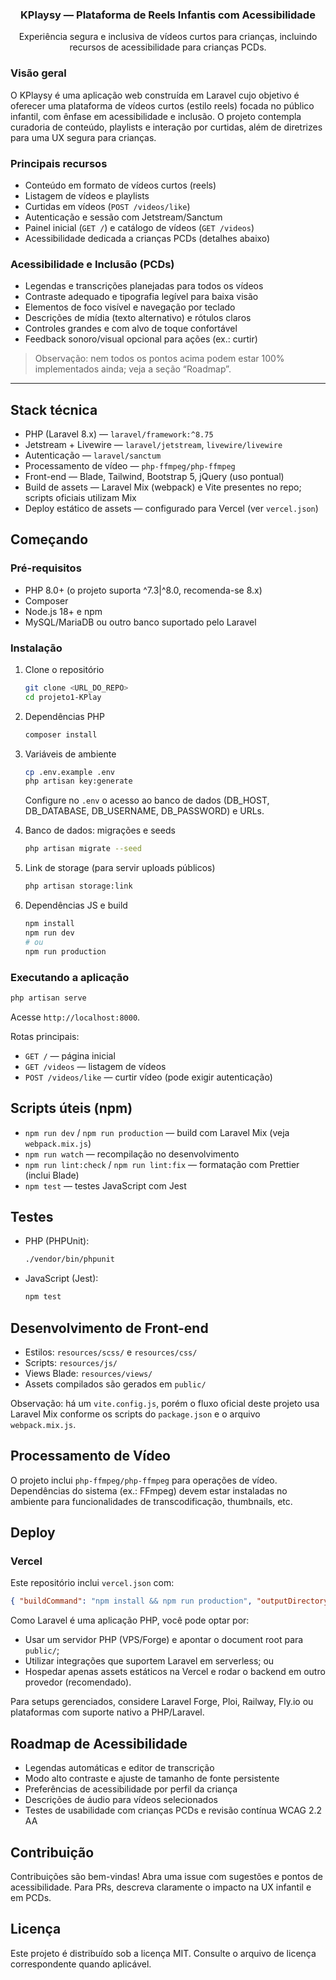 <div align="center">

### KPlaysy — Plataforma de Reels Infantis com Acessibilidade

Experiência segura e inclusiva de vídeos curtos para crianças, incluindo recursos de acessibilidade para crianças PCDs.

</div>

### Visão geral

O KPlaysy é uma aplicação web construída em Laravel cujo objetivo é oferecer uma plataforma de vídeos curtos (estilo reels) focada no público infantil, com ênfase em acessibilidade e inclusão. O projeto contempla curadoria de conteúdo, playlists e interação por curtidas, além de diretrizes para uma UX segura para crianças.

### Principais recursos

- Conteúdo em formato de vídeos curtos (reels)
- Listagem de vídeos e playlists
- Curtidas em vídeos (`POST /videos/like`)
- Autenticação e sessão com Jetstream/Sanctum
- Painel inicial (`GET /`) e catálogo de vídeos (`GET /videos`)
- Acessibilidade dedicada a crianças PCDs (detalhes abaixo)

### Acessibilidade e Inclusão (PCDs)

- Legendas e transcrições planejadas para todos os vídeos
- Contraste adequado e tipografia legível para baixa visão
- Elementos de foco visível e navegação por teclado
- Descrições de mídia (texto alternativo) e rótulos claros
- Controles grandes e com alvo de toque confortável
- Feedback sonoro/visual opcional para ações (ex.: curtir)

> Observação: nem todos os pontos acima podem estar 100% implementados ainda; veja a seção “Roadmap”.

---

## Stack técnica

- PHP (Laravel 8.x) — `laravel/framework:^8.75`
- Jetstream + Livewire — `laravel/jetstream`, `livewire/livewire`
- Autenticação — `laravel/sanctum`
- Processamento de vídeo — `php-ffmpeg/php-ffmpeg`
- Front-end — Blade, Tailwind, Bootstrap 5, jQuery (uso pontual)
- Build de assets — Laravel Mix (webpack) e Vite presentes no repo; scripts oficiais utilizam Mix
- Deploy estático de assets — configurado para Vercel (ver `vercel.json`)

## Começando

### Pré-requisitos

- PHP 8.0+ (o projeto suporta ^7.3|^8.0, recomenda-se 8.x)
- Composer
- Node.js 18+ e npm
- MySQL/MariaDB ou outro banco suportado pelo Laravel

### Instalação

1. Clone o repositório

   ```bash
   git clone <URL_DO_REPO>
   cd projeto1-KPlay
   ```

2. Dependências PHP

   ```bash
   composer install
   ```

3. Variáveis de ambiente

   ```bash
   cp .env.example .env
   php artisan key:generate
   ```

   Configure no `.env` o acesso ao banco de dados (DB_HOST, DB_DATABASE, DB_USERNAME, DB_PASSWORD) e URLs.

4. Banco de dados: migrações e seeds

   ```bash
   php artisan migrate --seed
   ```

5. Link de storage (para servir uploads públicos)

   ```bash
   php artisan storage:link
   ```

6. Dependências JS e build

   ```bash
   npm install
   npm run dev
   # ou
   npm run production
   ```

### Executando a aplicação

```bash
php artisan serve
```

Acesse `http://localhost:8000`.

Rotas principais:

- `GET /` — página inicial
- `GET /videos` — listagem de vídeos
- `POST /videos/like` — curtir vídeo (pode exigir autenticação)

## Scripts úteis (npm)

- `npm run dev` / `npm run production` — build com Laravel Mix (veja `webpack.mix.js`)
- `npm run watch` — recompilação no desenvolvimento
- `npm run lint:check` / `npm run lint:fix` — formatação com Prettier (inclui Blade)
- `npm test` — testes JavaScript com Jest

## Testes

- PHP (PHPUnit):

  ```bash
  ./vendor/bin/phpunit
  ```

- JavaScript (Jest):
  ```bash
  npm test
  ```

## Desenvolvimento de Front-end

- Estilos: `resources/scss/` e `resources/css/`
- Scripts: `resources/js/`
- Views Blade: `resources/views/`
- Assets compilados são gerados em `public/`

Observação: há um `vite.config.js`, porém o fluxo oficial deste projeto usa Laravel Mix conforme os scripts do `package.json` e o arquivo `webpack.mix.js`.

## Processamento de Vídeo

O projeto inclui `php-ffmpeg/php-ffmpeg` para operações de vídeo. Dependências do sistema (ex.: FFmpeg) devem estar instaladas no ambiente para funcionalidades de transcodificação, thumbnails, etc.

## Deploy

### Vercel

Este repositório inclui `vercel.json` com:

```json
{ "buildCommand": "npm install && npm run production", "outputDirectory": "public" }
```

Como Laravel é uma aplicação PHP, você pode optar por:

- Usar um servidor PHP (VPS/Forge) e apontar o document root para `public/`;
- Utilizar integrações que suportem Laravel em serverless; ou
- Hospedar apenas assets estáticos na Vercel e rodar o backend em outro provedor (recomendado).

Para setups gerenciados, considere Laravel Forge, Ploi, Railway, Fly.io ou plataformas com suporte nativo a PHP/Laravel.

## Roadmap de Acessibilidade

- Legendas automáticas e editor de transcrição
- Modo alto contraste e ajuste de tamanho de fonte persistente
- Preferências de acessibilidade por perfil da criança
- Descrições de áudio para vídeos selecionados
- Testes de usabilidade com crianças PCDs e revisão contínua WCAG 2.2 AA

## Contribuição

Contribuições são bem-vindas! Abra uma issue com sugestões e pontos de acessibilidade. Para PRs, descreva claramente o impacto na UX infantil e em PCDs.

## Licença

Este projeto é distribuído sob a licença MIT. Consulte o arquivo de licença correspondente quando aplicável.
